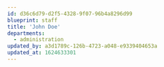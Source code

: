 ```yaml
---
id: d36c6d79-d2f5-4328-9f07-96b4a8296d99
blueprint: staff
title: 'John Doe'
departments:
  - administration
updated_by: a3d1789c-126b-4723-a048-e9339404653a
updated_at: 1624633301
---
```

